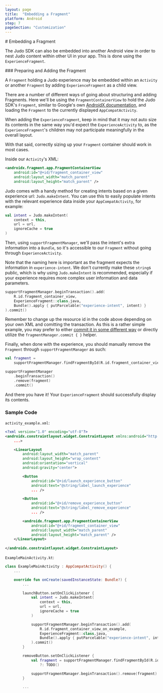 ```yaml
---
layout: page
title:  "Embedding a Fragment"
platform: Android
step: 7
pageSection: "Customization"
---
```

<section id="{{page.title | slugify }}" markdown=1>
# Embedding a Fragment

The Judo SDK can also be embedded into another Android view in order to nest Judo content within other UI in your app. This is done using the `ExperienceFragment`.

</section>
<section id="view-controller-containment" markdown=1>
### Preparing and Adding the Fragment

A `Fragment` holding a Judo experience may be embedded within an `Activity` or another `Fragment` by adding `ExperienceFragment` as a child view.

There are a number of different ways of going about structuring and adding Fragments. Here we'll be using the `FragmentContainerView` to hold the Judo SDK's `Fragment`, similar to Google's own [AndroidX documentation](https://developer.android.com/guide/fragments/create), and loading the `Fragment` to the currently displayed `AppCompatActivity`.

When adding the `ExperienceFragment`, keep in mind that it may not auto size its contents in the same way you'd expect the `ExperienceActivity` to, as the `ExperienceFragment`'s children may not participate meaningfully in the overall layout.

With that said, correctly sizing up your `Fragment` container should work in most cases.

Inside our `Activity`'s XML:

```xml
<androidx.fragment.app.FragmentContainerView
    android:id="@+id/fragment_container_view"
    android:layout_width="match_parent"
    android:layout_height="match_parent" />
```

Judo comes with a handy method for creating intents based on a given experience url: `Judo.makeIntent`. You can use this to easily populate intents with the relevant experience data inside your `AppCompatActivity`, for example:

```kotlin
val intent = Judo.makeIntent(
    context = this,
    url = url,
    ignoreCache = true
)
```

Then, using `supportFragmentManager`, we'll pass the intent's extra information into a `Bundle`, so it's accessible to our `Fragment` without going through `ExperienceActivity`.

Note that the naming here is important as the fragment expects the information in `experience-intent`. We don't currently make these `string`s public, which is why using `Judo.makeIntent` is recommended, especially if your experience requires more complex user information and data parameters.

```kotlin
supportFragmentManager.beginTransaction().add(
    R.id.fragment_container_view,
    ExperienceFragment::class.java,
    Bundle().apply { putParcelable("experience-intent", intent) }
).commit()
```

Remember to change up the resource id in the code above depending on your own XML and comitting the transaction. As this is a rather simple example, you may prefer to either [commit it in some different way](https://developer.android.com/guide/fragments/transactions) or directly utilize the `fragmentManager.commit { }` helper.

Finally, when done with the experience, you should manually remove the `Fragment` through `supportFragmentManager` as such:

```kotlin
val fragment =
    supportFragmentManager.findFragmentById(R.id.fragment_container_view) ?: TODO()

supportFragmentManager
    .beginTransaction()
    .remove(fragment)
    .commit()
```

And there you have it! Your `ExperienceFragment` should successfully display its contents.

### Sample Code

`activity_example.xml`:
```xml
<?xml version="1.0" encoding="utf-8"?>
<androidx.constraintlayout.widget.ConstraintLayout xmlns:android="http://schemas.android.com/apk/res/android"
    ...>

    <LinearLayout
        android:layout_width="match_parent"
        android:layout_height="wrap_content"
        android:orientation="vertical"
        android:gravity="center">

        <Button
            android:id="@+id/launch_experience_button"
            android:text="@string/label_launch_experience"
            ... />

        <Button
            android:id="@+id/remove_experience_button"
            android:text="@string/label_remove_experience" 
            ... />

        <androidx.fragment.app.FragmentContainerView
            android:id="@+id/fragment_container_view"
            android:layout_width="match_parent"
            android:layout_height="match_parent" />
    </LinearLayout>
    
</androidx.constraintlayout.widget.ConstraintLayout>
```

`ExampleMainActivity.kt`:
```kotlin
class ExampleMainActivity : AppCompatActivity() {
    ...

    override fun onCreate(savedInstanceState: Bundle?) {
        ...

        launchButton.setOnClickListener {
            val intent = Judo.makeIntent(
                context = this,
                url = url,
                ignoreCache = true
            )

            supportFragmentManager.beginTransaction().add(
                R.id.fragment_container_view_on_example,
                ExperienceFragment::class.java,
                Bundle().apply { putParcelable("experience-intent", intent) }
            ).commit()
        }

        removeButton.setOnClickListener {
            val fragment = supportFragmentManager.findFragmentById(R.id.fragment_container_view_on_example)
                ?: TODO()

            supportFragmentManager.beginTransaction().remove(fragment).commit()
        }

        ...
```

</section>
